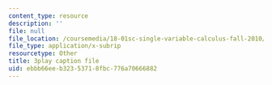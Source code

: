 ```yaml
---
content_type: resource
description: ''
file: null
file_location: /coursemedia/18-01sc-single-variable-calculus-fall-2010/ebbb66eeb32353718fbc776a70666882_JXPe2J069c.vtt
file_type: application/x-subrip
resourcetype: Other
title: 3play caption file
uid: ebbb66ee-b323-5371-8fbc-776a70666882
---
```

